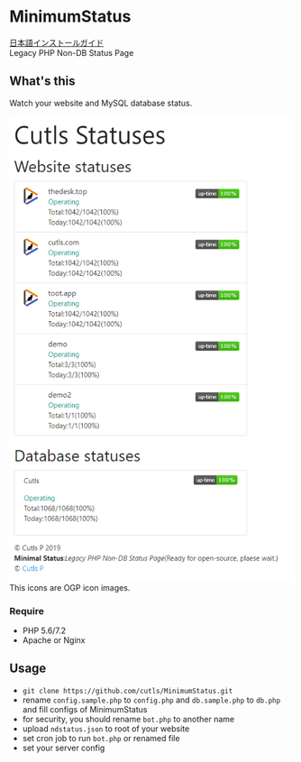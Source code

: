 # MinimumStatus

[日本語インストールガイド](INSTALL.ja.md)  
Legacy PHP Non-DB Status Page

## What's this

Watch your website and MySQL database status.  

![screenshot](https://raw.githubusercontent.com/cutls/MinimumStatus/master/minimal.png)  
This icons are OGP icon images.

### Require

* PHP 5.6/7.2
* Apache or Nginx

## Usage
  
* `git clone https://github.com/cutls/MinimumStatus.git`
* rename `config.sample.php` to `config.php` and `db.sample.php` to `db.php` and fill configs of MinimumStatus
* for security, you should rename `bot.php` to another name
* upload `ndstatus.json` to root of your website
* set cron job to run `bot.php` or renamed file
* set your server config
